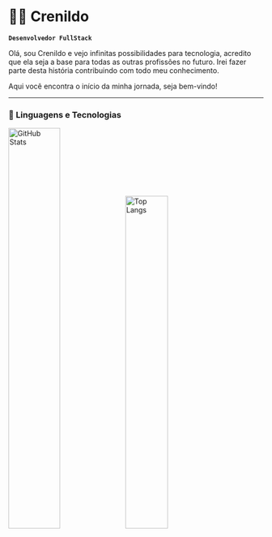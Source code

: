 # 👨‍💻 Crenildo

**`Desenvolvedor FullStack`**

Olá, sou Crenildo e vejo infinitas possibilidades para tecnologia, acredito que ela seja a base para todas as outras profissões no futuro. Irei fazer parte desta história contribuindo com todo meu conhecimento.

Aqui você encontra o início da minha jornada, seja bem-vindo!

---

### 🤖 Linguagens e Tecnologias

<p align="left">
  <img src="https://github-readme-stats.vercel.app/api?username=crenildo&show_icons=true&theme=tokyonight" alt="GitHub Stats" width="45%" />
  <img src="https://github-readme-stats.vercel.app/api/top-langs/?username=crenildo&theme=tokyonight&layout=compact" alt="Top Langs" width="41%" />
</p>
